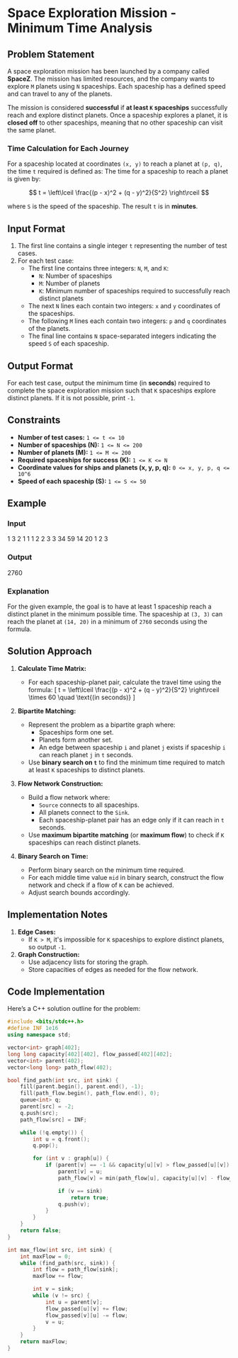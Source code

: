 # Space Exploration Mission - Minimum Time Analysis

## Problem Statement

A space exploration mission has been launched by a company called **SpaceZ**. The mission has limited resources, and the company wants to explore `M` planets using `N` spaceships. Each spaceship has a defined speed and can travel to any of the planets.

The mission is considered **successful** if **at least `K` spaceships** successfully reach and explore distinct planets. Once a spaceship explores a planet, it is **closed off** to other spaceships, meaning that no other spaceship can visit the same planet.

### Time Calculation for Each Journey
For a spaceship located at coordinates `(x, y)` to reach a planet at `(p, q)`, the time `t` required is defined as:
The time for a spaceship to reach a planet is given by:

$$ t = \left\lceil \frac{(p - x)^2 + (q - y)^2}{S^2} \right\rceil $$

where `S` is the speed of the spaceship. The result `t` is in **minutes**.

## Input Format
1. The first line contains a single integer `t` representing the number of test cases.
2. For each test case:
   - The first line contains three integers: `N`, `M`, and `K`:
     - `N`: Number of spaceships
     - `M`: Number of planets
     - `K`: Minimum number of spaceships required to successfully reach distinct planets
   - The next `N` lines each contain two integers: `x` and `y` coordinates of the spaceships.
   - The following `M` lines each contain two integers: `p` and `q` coordinates of the planets.
   - The final line contains `N` space-separated integers indicating the speed `S` of each spaceship.

## Output Format
For each test case, output the minimum time (in **seconds**) required to complete the space exploration mission such that `K` spaceships explore distinct planets. If it is not possible, print `-1`.

## Constraints
- **Number of test cases:** `1 <= t <= 10`
- **Number of spaceships (N):** `1 <= N <= 200`
- **Number of planets (M):** `1 <= M <= 200`
- **Required spaceships for success (K):** `1 <= K <= N`
- **Coordinate values for ships and planets (x, y, p, q):** `0 <= x, y, p, q <= 10^6`
- **Speed of each spaceship (S):** `1 <= S <= 50`


## Example
### Input
1
3 2 1
1 1
2 2
3 3
34 59
14 20
1 2 3

### Output
2760

### Explanation
For the given example, the goal is to have at least 1 spaceship reach a distinct planet in the minimum possible time. The spaceship at `(3, 3)` can reach the planet at `(14, 20)` in a minimum of `2760` seconds using the formula.

## Solution Approach

1. **Calculate Time Matrix:**
   - For each spaceship-planet pair, calculate the travel time using the formula:
   \[
   t = \left\lceil \frac{(p - x)^2 + (q - y)^2}{S^2} \right\rceil \times 60 \quad \text{(in seconds)}
   \]

2. **Bipartite Matching:**
   - Represent the problem as a bipartite graph where:
     - Spaceships form one set.
     - Planets form another set.
     - An edge between spaceship `i` and planet `j` exists if spaceship `i` can reach planet `j` in `t` seconds.
   - Use **binary search on `t`** to find the minimum time required to match at least `K` spaceships to distinct planets.

3. **Flow Network Construction:**
   - Build a flow network where:
     - `Source` connects to all spaceships.
     - All planets connect to the `Sink`.
     - Each spaceship-planet pair has an edge only if it can reach in `t` seconds.
   - Use **maximum bipartite matching** (or **maximum flow**) to check if `K` spaceships can reach distinct planets.

4. **Binary Search on Time:**
   - Perform binary search on the minimum time required.
   - For each middle time value `mid` in binary search, construct the flow network and check if a flow of `K` can be achieved.
   - Adjust search bounds accordingly.

## Implementation Notes
1. **Edge Cases:**
   - If `K > M`, it's impossible for `K` spaceships to explore distinct planets, so output `-1`.
2. **Graph Construction:**
   - Use adjacency lists for storing the graph.
   - Store capacities of edges as needed for the flow network.

## Code Implementation
Here’s a C++ solution outline for the problem:

```cpp
#include <bits/stdc++.h>
#define INF 1e16
using namespace std;

vector<int> graph[402];
long long capacity[402][402], flow_passed[402][402];
vector<int> parent(402);
vector<long long> path_flow(402);

bool find_path(int src, int sink) {
    fill(parent.begin(), parent.end(), -1);
    fill(path_flow.begin(), path_flow.end(), 0);
    queue<int> q;
    parent[src] = -2;
    q.push(src);
    path_flow[src] = INF;

    while (!q.empty()) {
        int u = q.front();
        q.pop();

        for (int v : graph[u]) {
            if (parent[v] == -1 && capacity[u][v] > flow_passed[u][v]) {
                parent[v] = u;
                path_flow[v] = min(path_flow[u], capacity[u][v] - flow_passed[u][v]);

                if (v == sink)
                    return true;
                q.push(v);
            }
        }
    }
    return false;
}

int max_flow(int src, int sink) {
    int maxFlow = 0;
    while (find_path(src, sink)) {
        int flow = path_flow[sink];
        maxFlow += flow;

        int v = sink;
        while (v != src) {
            int u = parent[v];
            flow_passed[u][v] += flow;
            flow_passed[v][u] -= flow;
            v = u;
        }
    }
    return maxFlow;
}
